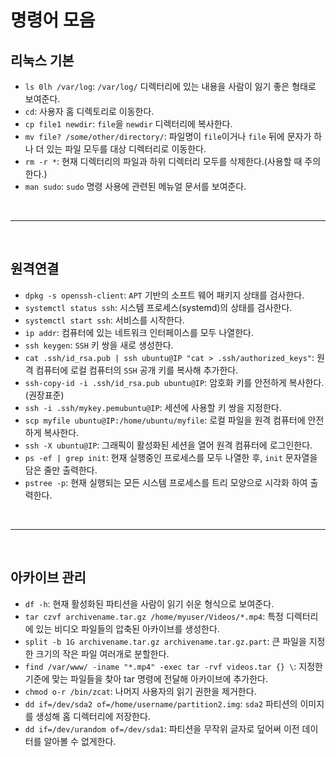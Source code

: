 # 명령어 모음

## 리눅스 기본
- `ls 0lh /var/log`: `/var/log/` 디렉터리에 있는 내용을 사람이 잃기 좋은 형태로 보여준다.
- `cd`: 사용자 홈 디렉토리로 이동한다.
- `cp file1 newdir`: `file`을 `newdir` 디렉터리에 복사한다.
- `mv file? /some/other/directory/`: 파일명이 `file`이거나 `file` 뒤에 문자가 하나 더 있는 파일 모두를 대상 디렉터리로 이동한다.
- `rm -r *`: 현재 디렉터리의 파일과 하위 디렉터리 모두를 삭제한다.(사용할 때 주의한다.)
- `man sudo`: `sudo` 명령 사용에 관련된 메뉴얼 문서를 보여준다.

<br><hr><br>

## 원격연결
- `dpkg -s openssh-client`: `APT` 기반의 소프트 웨어 패키지 상태를 검사한다.
- `systemctl status ssh`: 시스템 프로세스(systemd)의 상태를 검사한다.
- `systemctl start ssh`: 서비스를 시작한다.
- `ip addr`: 컴퓨터에 있는 네트워크 인터페이스를 모두 나열한다.
- `ssh keygen`: `SSH` 키 쌍을 새로 생성한다.
- `cat .ssh/id_rsa.pub | ssh ubuntu@IP "cat > .ssh/authorized_keys"`: 원격 컴퓨터에 로컬 컴퓨터의 `SSH` 공개 키를 복사해 추가한다.
- `ssh-copy-id -i .ssh/id_rsa.pub ubuntu@IP`: 암호화 키를 안전하게 복사한다.(권장표준)
- `ssh -i .ssh/mykey.pemubuntu@IP`: 세션에 사용할 키 쌍을 지정한다.
- `scp myfile ubuntu@IP:/home/ubuntu/myfile`: 로컬 파일을 원격 컴퓨터에 안전하게 복사한다.
- `ssh -X ubuntu@IP`: 그래픽이 활성화된 세션을 열어 원격 컴퓨터에 로그인한다.
- `ps -ef | grep init`: 현재 실행중인 프로세스를 모두 나열한 후, `init` 문자열을 담은 줄만 출력한다.
- `pstree -p`: 현재 실행되는 모든 시스템 프로세스를 트리 모양으로 시각화 하여 출력한다.

<br><hr><br>

## 아카이브 관리
- `df -h`: 현재 활성화된 파티션을 사람이 읽기 쉬운 형식으로 보여준다.
- `tar czvf archivename.tar.gz /home/myuser/Videos/*.mp4`: 특정 디렉터리에 있는 비디오 파일들의 압축된 아카이브를 생성한다.
- `split -b 1G archivename.tar.gz archivename.tar.gz.part`: 큰 파일을 지정한 크기의 작은 파일 여러개로 분할한다.
- `find /var/www/ -iname "*.mp4" -exec tar -rvf videos.tar {} \`: 지정한 기준에 맞는 파일들을  찾아 tar 명령에 전달해 아카이브에 추가한다.
- `chmod o-r /bin/zcat`: 나머지 사용자의 읽기 권한을 제거한다.
- `dd if=/dev/sda2 of=/home/username/partition2.img`: `sda2` 파티션의 이미지를 생성해 홈 디렉터리에 저장한다.
- `dd if=/dev/urandom of=/dev/sda1`: 파티션을 무작위 글자로 덮어써 이전 데이터를 알아볼 수 없게한다.